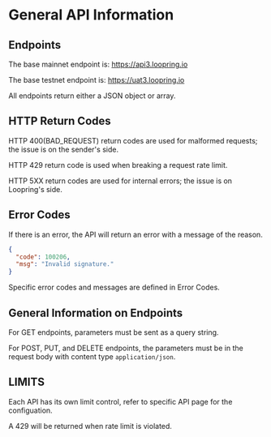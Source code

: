 # General API Information

## Endpoints

The base mainnet endpoint is: https://api3.loopring.io

The base testnet endpoint is: https://uat3.loopring.io

All endpoints return either a JSON object or array.

## HTTP Return Codes
HTTP 400(BAD_REQUEST) return codes are used for malformed requests; the issue is on the sender's side.

HTTP 429 return code is used when breaking a request rate limit.

HTTP 5XX return codes are used for internal errors; the issue is on Loopring's side.

## Error Codes
If there is an error, the API will return an error with a message of the reason.

```json
{
  "code": 100206,
  "msg": "Invalid signature."
}
```

Specific error codes and messages are defined in Error Codes.

## General Information on Endpoints
For GET endpoints, parameters must be sent as a query string.

For POST, PUT, and DELETE endpoints, the parameters must be in the request body with content type `application/json`.

## LIMITS
Each API has its own limit control, refer to specific API page for the configuation.

A 429 will be returned when rate limit is violated.
